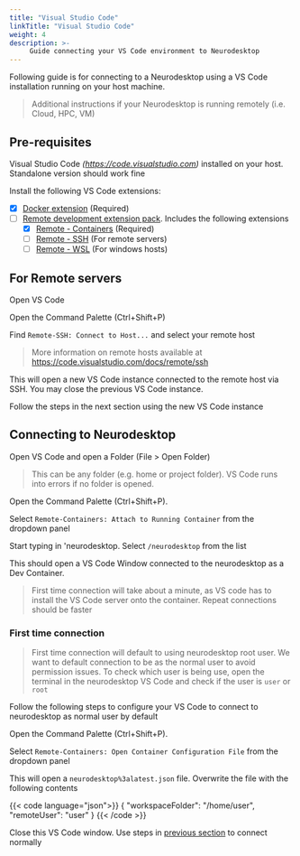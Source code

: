 ```yaml
---
title: "Visual Studio Code"
linkTitle: "Visual Studio Code"
weight: 4
description: >-
     Guide connecting your VS Code environment to Neurodesktop
---
```


Following guide is for connecting to a Neurodesktop using a VS Code installation running on your host machine.
> Additional instructions if your Neurodesktop is running remotely  (i.e. Cloud, HPC, VM)

## Pre-requisites
Visual Studio Code _(https://code.visualstudio.com)_ installed on your host. Standalone version should work fine

Install the following VS Code extensions:
- [x] [Docker extension](https://marketplace.visualstudio.com/items?itemName=ms-azuretools.vscode-docker) (Required)
- [ ] [Remote development extension pack](https://marketplace.visualstudio.com/items?itemName=ms-vscode-remote.vscode-remote-extensionpack). Includes the following extensions
  - [x] [Remote - Containers](https://marketplace.visualstudio.com/items?itemName=ms-vscode-remote.remote-containers) (Required)
  - [ ] [Remote - SSH](https://marketplace.visualstudio.com/items?itemName=ms-vscode-remote.remote-ssh) (For remote servers)
  - [ ] [Remote - WSL](https://marketplace.visualstudio.com/items?itemName=ms-vscode-remote.remote-wsl) (For windows hosts)

## For Remote servers

Open VS Code

Open the Command Palette (Ctrl+Shift+P)

Find `Remote-SSH: Connect to Host...` and select your remote host
> More information on remote hosts available at https://code.visualstudio.com/docs/remote/ssh

This will open a new VS Code instance connected to the remote host via SSH. You may close the previous VS Code instance.

Follow the steps in the next section using the new VS Code instance

## Connecting to Neurodesktop

Open VS Code and open a Folder (File > Open Folder)
> This can be any folder (e.g. home or project folder). VS Code runs into errors if no folder is opened.

Open the Command Palette (Ctrl+Shift+P).

Select `Remote-Containers: Attach to Running Container` from the dropdown panel

Start typing in 'neurodesktop. Select `/neurodesktop` from the list

This should open a VS Code Window connected to the neurodesktop as a Dev Container.

> First time connection will take about a minute, as VS code has to install the VS Code server onto the container. Repeat connections should be faster

### First time connection
> First time connection will default to using neurodesktop root user. We want to default connection to be as the normal user to avoid permission issues.
To check which user is being use, open the terminal in the neurodesktop VS Code and check if the user is `user` or `root`

Follow the following steps to configure your VS Code to connect to neurodesktop as normal user by default

Open the Command Palette (Ctrl+Shift+P).

Select `Remote-Containers: Open Container Configuration File` from the dropdown panel

This will open a `neurodesktop%3alatest.json` file. Overwrite the file with the following contents

{{< code language="json">}}
{
	"workspaceFolder": "/home/user",
	"remoteUser": "user"
}
{{< /code >}}

Close this VS Code window. Use steps in [previous section](https://neurodesk.github.io/docs/neurodesktop/visual-studio-code/#connecting-to-neurodesktop) to connect normally
